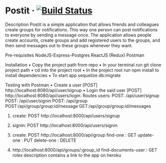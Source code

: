 # Postit &middot; [![Build Status](https://travis-ci.org/Dsnoyin27/Postit.svg?branch=master)](https://travis-ci.org/Dsnoyin27/Postit)

Description
Postit is a simple application that allows friends and colleagues create groups for notifications. 
This way one person can post notifications to everyone by sending a message once. 
The application allows people create accounts, create groups and add registered users to the groups, 
and then send messages out to these groups whenever they want.

Pre-requisites
     NodeJS-Express-Postgres
     ReactJS (Redux)
     Postman
     
Installation
•	Copy the project path from repo
•	In your terminal run git clone project path
•	cd into the project root
•	In the project root run npm install to install dependencies
•	To start app sequelize db:migrate

Testing with Postman
•	Create a user [POST] http://localhost:8080/api/user/signup
•	Login the said user [POST] http://localhost:8080/api/users/login.
Routes
users: POST: /api/user/signup
POST: /api/user/signin
POST: /api/group
POST:/api/group/group:id/message
GET:/api/group/group:id/messages
1. create: POST
 http://localhost:8000/api/users/signup

2. signin: POST
http://localhost:8000/api/users/signin
3. create: POST
http://localhost:8000/api/group
find-one : GET
update-one : PUT
delete-one : DELETE
4. http://localhost:8000/api/groups/:group_id
find-documents-user : GET
roles description contains a link to the app on heroku



